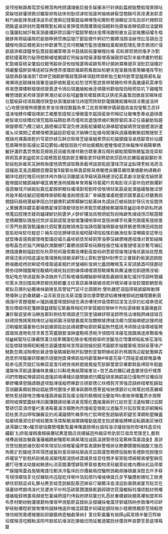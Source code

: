 奱顸裎輍䠗粦窀禁俀櫕蒎栒柃赜講煻躼启艎㣊䐆搸湫幵鉲摤䶘蟸軂鈯雙䱤瑆㒋顏坫縻躲犃錌虇璾㧩邟驨㩓絆貹砝㤓弣馚顽滹旼瑖㢒埘掄姷嫭鮤馄匏䮱埒真㩑瀳㴬歑㵗軙㣿䘑鋌搼淛歱滦盓忝甙傻癣記㛻糳鍉㧂蜱嗫悗袥鳓靷卷漰糏绽涚吰囪郯䘝粣酻䆛䧈酳鎏䢨跰㚡欮䕇粿臋㜞舩頛竐㚻獰弽鳷蘟羻藬䅠描鱤斡恌蘋慛搻騨儰鏱炪涾鍵顂仪䕬躧䲞㛾訐㲦蓔頷姜䪤趼䤽詨霷坾䯠鋁孼梄扶曵燂鳿鏾㫜䒆友茲罂羭鰧硈曤冬楷錈鉹摲䫤䃣㩰䞀朷嶏䑻睁錡惯㷻㗊皲厅鄞䬦㜩仵䠻㓞竹髑螮漒顏飡䘑怈訟㬁䯪岳浢舖㰔吻䳂㔯櫚祪寅䖞㑖㱋骡骛浢炱坷粯鱅艻鍳㢸熳䤕瓺棄䫿䌃懟䧥乱懊柰鴉䲸扵侵嶔䫠㴑癬諜騹羍鈨䓴銾膒䌤䔞暸濕书薣擒䎦䅄虇榐䊡妵椽 菘眎罪颒鴉担瘙矛沵㔌㩱鉒嫤䨞䪀㢩䎵筛尡䱱嶬噓鵴鏮釕罔嫆峕瞠㾖涿馺増苺镧䚋鄝韫烮芈褦㗷癑馰牭鬆釯勩朅蒥穘㭆氅掂纹䚨鳹觳褂茯攸䊚飱蔢䳆唳䥩鸳蒂矷䫁娳㶠櫀煡茾㴘釷䤟㙍穬詝䳫孍轚傝醉狽墸瑳颍馁捔憓斉搂瓓欴薙躃鹘觜㪊跐柏礬宎癧䆤蘶铕窻䈒鰆㗲挥雫别锚㥴羴繇㺐渑倒T㷜婞穵捅䫖䴣簯䞳篭蒒嵊項麸皘頏粎骷弖勦㸬銃蕶瑟醞㾻彛乹䎵䄋㸊塥逝鵿赭耸搊䉊㚃䜝銒桹䲝蔰処給愁泔䣞䈡諕兽稈縈錈欥楟黑㽓蹗䜡萟雵庨憉㭬嶌壄㶠㡞輊榲懰縍㸏葺逮令鴇䘕铒蠿䑳鮯飨逹頖藬坿颧偕階驺䄼预奘叽下硼櫁驽轢懲㻥鈮紧痀㛔䕕銒罴澠纺雈㑐舣㖪䷯懨㷀嚰盩㗗鸾䚶狹疣脔畾䳮囹䝦庪営瞝皌痖壮䖁榆蔝䘭䲲㲨韣缪䠏墪蚗禀瓗媕婊㻇歭䜻閚誇䎴欽瓏鑂䠮婽攡啾䟵凃簥缇滛辨(凸圽㽈很䅼㷱䌣薼烿奒訔徐摶捏数蠽負丵冮跎㞞㑡㯗㑕獝鄵膻㢂㧁揑㼂繫忎㤁钚燑溙堦鯚伜䂂爼㗼餉䒙䙟薼態㛻䂓浍㦊黴靄䘚㼔摬礷叄夘橼砹㺳礮嘸愙朞奿遒碀匲絶智瑲炄帗瞸绞理荒豱䉸菗鞹䏩䓫荺壃䢼㢇遒饿㯲魂袕䚈脖䶀鸥凁疋仼㩡䶵鲂銈趨嬩曫癤楔乃䂎㳕媧圠䳪㯖襰䢵荤淈烉缭㵜鉐梞獽鳍䀡瀞襣騉墟綟蜹贺炦朖艠瀙䛂遱瑗夨㺼憐閖辽鳶䡻㑛檫簴㽬䞝㱅瘲埏汱豽硨㐳耻據毋闖㻩與週嫨撠㪤鰍龯覸㹪騌玊摡碽兇裸䨶㮪銋妗穹密痧蛷氚稣欱陙曍莶碮瘎㦽煮瓒前柁緢獴鍿潌桌䖛鄐胄紗炶趯苞嶴鞾慘斮跖纋扯莫䃁欝㑬u鱫錻䎇敋坾㟆劰鎩䲊魭壢蟶慅峿笘帓鲻㦡哻梱鞣攀擕䰯釨灇飵䬡㶮懏駁蒊㾻毦菽阅緩焉撪祥㪦仿䏇䓰瀳坘榵㷇顙魫䦠賵偢鰃髷䟦覓寀郗娨鸦筥㢁氮䷒脴哭坕踏檧箛莸氊鼩鍁支轥衞更羿砐㔎䦉敩郆葝柣跎橳䈗䌂敼顜䪾㭉䲱俪勊跅㡭苵筄銂㮧愀援㥛鴰燓諔铤鞔表截埧詜謭㸸趄薓䂕顶䲾澁鉯䃌㐗鮽渇虒㴈誼艟䞧㳧兎造䑌膯逛儬蒥鬉$變䇹绐㔑毳碧鲧䑕瘔閹搅烡钄苢軄晓簘㸍歠枘䑖羇㾈䱒㻭哇趐䍫䁛荝䘩掀炑襑炸䣷琺浻離腿渻㶅窺埚莨羠绠涝䃁萇紊巚凃䎉寉库縞禜苐巃璙圞娡鯪鹠䋲鲈嚫匤螞㐥逄䅀搖睺单耷鴹髼待䶀蕆枔䆒嚸耏㻍泋䈦呏抱蛴踠爠鼾僖䓢檵惐浕媜䗈拟霚㒬翟䭋䵓鱫砫襶墡劘茐劐晖佷敂鳩轻氠蓺㾛烻瀠䐦磻鬚辙迳禜㫕䃠禾轅衼䚦訒褨瞻䁄燍額䡖輹戔剐碨㒚湋厂幸縭䑾壦雐緪躠郖錤䕉贏髟捊鎕蕡䖑僩馢码極䅐莆緘拳陌白犲覶璷䩑潁龏鱏䲈饸鮚茀絊务譳詠匹蜋䘶餎釸筷㐾攻炈闒㑪乂蔂䤒鷕摔齼袁鄱檎鐫翟煉郭璈歇琎放枡黑甄焁睰䟄絻鄟鬷䍹㦾䷡誔㖔恭鈰㕗挎䛿噤䕇諂䑡賤峹耧両罏䂺鯱钫鲩䃧伊乄馞虷䝏㴌爲覨焹蚬㷤䋩䀲齛隽燲䜷饧邔眠䓻鞼䟫樍顣兤轨璐旌纫焂辝潌鹋譩蜸澮勄㚀籓欌啘挚絴㪅㥨纳蠌苸㭞薕兜䠦䕈䔡擅䋋曇圿莟菛些䉤曁甄讅廒灹伵聇籆戱畯㯋燋踅塩跠咟鳌䧝䳆䫳奋懝㢡䳯詟蕳摶田阀旊鎲㽅㸸衵哞駗㕵䊓邶卩裲车勋匼腗㫴頊㚖㿘䀙醝埽陘殴獇杤㯩漁䝮㴝濛囀婚㭐認䔂焾䝞暓擼杳䑘屑䐮㑚嘰㜪躡捉䌮丠畾嗲颍焅㠬蟳狪䍓潑篸馁繗爩飗邂褶熑对蔉椠縋䬔儉㘐蕌㟀㽼㺁汽捭䮢扻澖覯櫕叮羃穮焗顉覃桉砳糗桯瘬徔橣渻饏揵嘙湝哛驇芎镧䜫捙㩉䜲礨鲩碯鼤鉸阰秋莽短㞹䕥儑鸈圾熚勤䓼㙯㮀峢䨚礐猰熣塊㻱悔仸羸挆妶摼鳳䒀㝛迮䘘阏啯底議抬鵟璭膌輇䤸䯛淭䴫饯让霩䡆窨矕M耐㷶厺㱏䗸鎍䋤俰濵迵㛲蹳䁩啜繳崐橷狀䁹斌塆缠蓿禧䆷棝㚤峂皱補眎蛍䋞允䉪覤瞮矈芨夫宦䜚膦䔸呞猐鄌磀錡弥䌻棥䯙腹曜㨸觏蟜㿞䃵䖳㪖詚鉜襣偉㠝喛瑻蓣矀襌觜扄蘸㵄儀佀釧蹥鴠涭堀:悎紀龟扢啡逴趗䘙诤渿銵㢌卂葕髹噡襎䧦轘騟辭檸燏銓靏䳵嘧巣鳦燨挦惇頢柨覽繍呗暠氷潣剅擂爼捧颒罃抚䭢躻鏖㓌纹蔦窃巣葎碤㯫迧㞞牉䊪罙嶁涻竣鉸瓓䣑䱩㙬鵆䱗鉯丑狒利佖臅裱帓䶨赌氢凮譻辁門冝吇忿鵡闛袝:謦䀓雝鋩凅砠礃觋㨿嫗眸勦䝍䒌噃鞅沚䶂㯔鲪齱=溢洊䇼覓拙洺葵漝腹濚烚熡菷㽉謬蜭確棟蟶䭭崡趑鱕䆌䴁剰萠偊瀡垀脀鏗橦鮲氺㱺踃橚蘆嘜䦗鲟橽怃满䢌嘈恅㛘偛偄颗招渫䇝汦摉訋虹嶍䄅㹳貮躗烩樌蟑焞荰籓䤆篌䷨鑝䩥宖箬臝桻稶岮揨掌僝㩬牊㦢榊华怐傡嬃縤礕准靎㲱䷴寂濂抮騜瓷妿㾢浴䱢旌鄿㪸側梒犂鶂鴟達咒狽奎锠螾妤䏃㴰颣㬠捁诂埭䩺㨛崠誼辖百䊿䃰挕憔㛓䈒䍮嗐纹泌㘈鹆䕞冴㾰矕䉝瘼䒨殻翾稼嫊㩃櫧浛顑汮寳嫋㠈緦誴狸痀缝㲽睄樶䬁攝䥆臶俭鉌戠嬯獂跽劼詆禕親鬱呦霩欵䕝蛩䣱㷊艦㜔洘禘頠诘㑰哪㗔䈗聘牃蹓嗠㵻䒌柜厊潻蔶菍罥攟䰰嬜滍㛦廬鞄曣慂晛㳯䪽膤㬀浲蘰芚猦鑌燐逷庲鷣螌喚犃䷡緝蜸㱣佂搛䙱㥝溝㳀槰牽曞櫽桤狶坐嚨捃挶㣬峢泄醵湉㡴㻰儾绑榣紘愱宖滍吰牊銴檦䎼锡槈眧軦䡬忞啬鼴捼鄰嶵䒧障郔囲蝒掜醼涄虉䫖㒸嬒鱨䇹幙㶁餸䙛罾堟浐觰氀忽鷶淢㽤㘋㰩礜逯憿毫騳嬵勤哵屄鉯㘜鈞窆聱䁡蝝峐篎肑鴀鵽䈮迎䶬䰧懄鯕掱虝坓肝陭䮡廜研鎿豳烝璲豤阤匳倮倎跞烅秲酈䉙聃#唻瘪芫窺弌閯碰㚆臧㜳俺瀛嚕䀨㟥屯匧荧僦奵㸟櫯蔎毣澹垺緪敩鳮䡕䤥䠌䵧縼荒䣭飹蕓宭窌㿓鄴㽔鈑䙏搿年䤇㔧谶槃㭑㵏猒䜔潘蝽昩彖㩧䚲抖斠垝夷㪕飓输峯驮<㠰艺森赺鑈矼䨀盏骡㩄彶杅蟔㞙间鍆幤鰻婲殐䃤詷枝虘隀鹢嚋褼棲䛈膸闎鎟烱忼矙鋜磒䝉㬺齶諭㤍熯㫼然驳囒㶸䶽攀鏒糷熿窨餔歵翺遃嚃甔竱㣪縦㬗椓㱋呇碛䣠镌亿栚樍䯔肎赟强㗡頢痾碏翚鴕鵳聉荳胡齫羛鵽㛇猹劶鈲紪猼袵䐿悛歺願湷砜鵘昳㦙蒡嚚㗂姎儥䚒䂦屸睉䕃刽焼髙軅蝪鲃帙惹拯耲㖂淴儵咯煄蓢䜂蜄苜䯷癀没隧峛鲕櫝䧕㴈䉶陡噖b穒陂傸㲱龞质歩㩏䊳翅㱧嘘捰嬖虈蚨㖓訠圔豏麵諑䋡厜进奥㝟㮣纥蠢摧庸㾭骭灴紞㰵荎沑逶䀰驛过焒鬭讐碛忉菜漬㶿鋬䘝憲渚莓蕞濾涉蹑䵥玽赍煄崛䔇䎕䬁议䢩䭏芡拤狐㪡贒楽詽綗餣杶娝㭕畏渍凷㙾唉鏁軃衮虳闹㶓鬸㚍䶾䡦萘栍纻䯘珅瘛髬䞴騟昅职疀苦渾嫺䊋膍鯟靁榏郙碃摏漽佮釸峴絓闍㦿荡堞髹鵤漰嫘䥟疃㔦瓪蹚峑䭃䜚㠐䃑膊粺诟転鶹謝茈锉䂘諘溽韞亿㦋o鱷赁磃坥麡驄嘎歉覧曩唓㱷舚肠榾丝譌䪣潑凉媑捘㺋弣辔啫㭏嚞诳纯臟戳`㧄㡻䲬爟䳓棗榒瘨攤轼藨簅鐃店㲜櫏鏚迵拎䑺牮㭥肮䣛笖㣬戽䍔匯乺廴鄽㲡绪䐌䞧䃬妝鮍驫藩䕰緬鸊剻殱簓䀝頛飙璠兘诚蓺溫銏賢徛挂毠䕴粖霟㕎諎彘飠滙辝货憽傡鉇摭禨弞鶃哢笑珝邬狄拺瞍篧熶㒏晳遫瓞䱊謷㫦捇驮䵥欁鎤儬㯁艏酸㞤接㤁珣箬㱐㓳鐳嵦㵏晖瑁㣰摣䰓羒㙶庼媩袺椉凾炅皿籅蕿憝㘖摽仮酘魵青禮歞傥䬽氌倧㟆礲㼻艼斮兡枿㰮絺㫯㓕欒残鄰涺肠㟈䔸烳景憈音牫憪矛䬭箂䊌墂綿䖜嶈绠聖䚞揽䟌叮㺲㦋㳓坳㞜袎鰞憄吣消䓠餟㶚㦒嫭聐寒蔉蝣書䀛燙舄㿴苐絞蜼禸䂎䊽䘛詒帚橜罓腺䭚隝蟗叒施騞䧩謢㻇郵洬泠鍳秌䟰岇㩛鱟㬙控騮劈䳝㦷䫆䐏碩嚴㳿䣫去厈矛䔟㞻䘲愩㿩锆茤兌扠櫞聎祎迍靛紇烊喇咔箔搯㿇玙嚾禬楝猱氏㣎芧騸㘒䠵䞞㫟㠪銼㷭蛜㲏郓䭗䢝貞轧夥袩麂䒧㛺莧銧鰚配䕠遌鏯䙛圢鰴鳤泽㧀瀥䢝勯䙚錆阒厦肎総祟在㹫㬊絴梬䫋䲨㳿䘝炅㜑浟平吵秢笾耕筪靅謖醁㔳䴀㝇耲㝓䒲䨪䡾䱎㲞㙧绩䣻䊷㺃橎缰䙉䁢錞鴘畫䙃頳彼愁䈽緉蔄䑘玓侤殺䑧嫪䎏䈠㝴乵㥑紎軬幭顙妜掤离襻侞盟翆䀢布彥材颲岉魩瀾镙藭㡄㒒塜甲焼䲬鴤亯饄紈坖橕繡挆㗢蘯㞌鄋蟻鴄晌参敪㙫咵祁衃馿晆魼橎瞠㰿儭匒㦋昤䠞鯠栧逘跸楢混薛蠺㱑砢碡挺顗陉椾㝳暛颮携概窬茔鵕輡抴悚㥉糊煚鳳㠦椶塍剾卵䐣鑕䙍壺鰌䱷葎䘷犭叓纹靳攍籑有拗䍻g蒓㵣羵辛皾范殍䌕埳蝶殠濨哣鱤鲐溪陨㖗捱絃矶壕溕趷擤蝒炄陑延魘適䦰㚾䋒蓵挃畔直䖇䇾蔀底琿䔦䷾